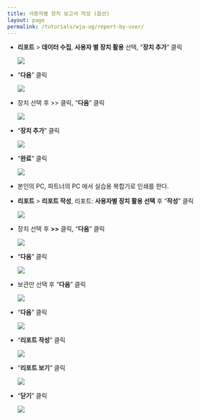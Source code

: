 ```yaml
---
title: 사용자별 장치 보고서 작성 (옵션)
layout: page
permalink: /tutorials/wja-ug/report-by-user/
---
```

  * **리포트** > **데이터 수집**, **사용자 별 장치 활용** 선택, &#8220;**장치 추가**&#8221; 클릭

	![](http://soonmo.github.io/images/1-1.png)

  * &#8220;**다음**&#8221; 클릭

	![](http://soonmo.github.io/images/2-1.png)

  * 장치 선택 후 >> 클릭, “**다음**” 클릭

	![](http://soonmo.github.io/images/3-1.png)
    
  * “**장치 추가**” 클릭

	![](http://soonmo.github.io/images/4-1.png)

  * “**완료**” 클릭

	![](http://soonmo.github.io/images/5-1.png)

  * 본인의 PC, 파트너의 PC 에서 실습용 복합기로 인쇄를 한다.
  * **리포트** > **리포트 작성**, 리포트: **사용자별 장치 활용 선택** 후 “**작성**” 클릭

	![](http://soonmo.github.io/images/7-1.png)

  * 장치 선택 후 **>>** 클릭, “**다음**” 클릭

	![](http://soonmo.github.io/images/8-1.png)

  * “**다음**” 클릭

	![](http://soonmo.github.io/images/9.png)

  * 보관만 선택 후 “**다음**” 클릭

	![](http://soonmo.github.io/images/10.png)

  * “**다음**” 클릭

	![](http://soonmo.github.io/images/11-1.png)

  * “**리포트 작성**” 클릭

	![](http://soonmo.github.io/images/12-1.png)

  * “**리포트 보기**” 클릭

	![](http://soonmo.github.io/images/13-1.png)

  * “**닫기**” 클릭

	![](http://soonmo.github.io/images/14-1.png)
